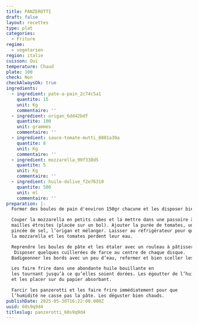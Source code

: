 ```yaml
---
title: PANZEROTTI
draft: false
layout: recettes
type: plat
categories:
  - Friture
regime:
  - vegetarien
region: italie
cuisson: Oui
temperature: Chaud
plate: 100
check: Non
checkAlwaysOk: true
ingredients:
  - ingredient: pate-a-pain_2c74c5a1
    quantite: 15
    unit: Kg
    commentaire: ''
  - ingredient: origan_6dd42bdf
    quantite: 100
    unit: grammes
    commentaire: ''
  - ingredient: sauce-tomate-mutti_0801a39a
    quantite: 8
    unit: Kg
    commentaire: ''
  - ingredient: mozzarella_90f338d5
    quantite: 5
    unit: Kg
    commentaire: ''
  - ingredient: huile-dolive_f2e76310
    quantite: 500
    unit: ml
    commentaire: ''
preparation: |-
  Former des boules de pain d'environ 150gr chacune et les disposer bien espacées sur le plan de travail fariné. Laisser lever à nouveau jusqu’au double.

  Couper la mozzarella en petits cubes et la mettre dans une passoire à 
  mailles étroites (placée sur un bol). Ajouter la purée de tomates, une 
  pincée de sel, l’origan et mélanger. Laisser au réfrigérateur pour que 
  la mozzarella et les tomates perdent leur eau.

  Reprendre les boules de pâte et les étaler avec un rouleau à pâtisserie.
   Disposer quelques cuillerées de farce au centre de chaque disque. 
  Badigeonner les bords avec un peu d’eau, refermer et bien sceller les bords à l’aide d’une fourchette.

  Les faire frire dans une abondante huile bouillante en 
  les tournant jusqu’à ce qu’elles soient dorées. Les égoutter de l’huile 
  et les placer sur du papier absorbant.

  Farcir les panzerotti et les faire frire immédiatement pour que 
  l’humidité ne casse pas la pâte. Les déguster bien chauds.
publishDate: 2025-05-30T16:22:00.000Z
uuid: 60s9q9d4
titleslug: panzerotti_60s9q9d4
---
```

